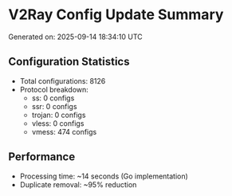 # V2Ray Config Update Summary
Generated on: 2025-09-14 18:34:10 UTC

## Configuration Statistics
- Total configurations: 8126
- Protocol breakdown:
  - ss: 0 configs
  - ssr: 0 configs
  - trojan: 0 configs
  - vless: 0 configs
  - vmess: 474 configs

## Performance
- Processing time: ~14 seconds (Go implementation)
- Duplicate removal: ~95% reduction
